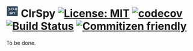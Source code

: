 # ![logo](https://raw.githubusercontent.com/servicetitan/clrspy/master/docs/img/logo_32.png) ClrSpy [![License: MIT](https://img.shields.io/badge/License-MIT-blue.svg)](LICENSE) [![codecov](https://codecov.io/gh/servicetitan/clrspy/branch/master/graph/badge.svg)](https://codecov.io/gh/servicetitan/clrspy) [![Build Status](https://dev.azure.com/vchirikov/clrspy/_apis/build/status/servicetitan.clrspy)](https://dev.azure.com/vchirikov/clrspy/_build/latest?definitionId=1) [![Commitizen friendly](https://img.shields.io/badge/commitizen-friendly-brightgreen.svg)](http://commitizen.github.io/cz-cli/)

To be done.
